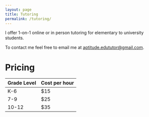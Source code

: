```yaml
---
layout: page
title: Tutoring
permalink: /tutoring/
---
```


I offer 1-on-1 online or in person tutoring for elementary to university students.

To contact me feel free to email me at [aptitude.edututor@gmail.com](aptitude.edututor@gmail.com).

# Pricing

| Grade Level  | Cost per hour     | 
|:-------------|:------------------|
| K-6          | $15               |
| 7-9          | $25               | 
| 10-12        | $35               | 
